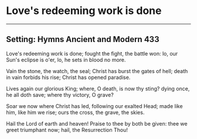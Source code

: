 # Love's redeeming work is done

***

## Setting: Hymns Ancient and Modern 433

Love's redeeming work is done;
fought the fight, the battle won:
lo, our Sun's eclipse is o'er,
lo, he sets in blood no more.

Vain the stone, the watch, the seal;
Christ has burst the gates of hell;
death in vain forbids his rise;
Christ has opened paradise.

Lives again our glorious King;
where, O death, is now thy sting?
dying once, he all doth save;
where thy victory, O grave?

Soar we now where Christ has led,
following our exalted Head;
made like him, like him we rise;
ours the cross, the grave, the skies.

Hail the Lord of earth and heaven!
Praise to thee by both be given:
thee we greet triumphant now;
hail, the Resurrection Thou!